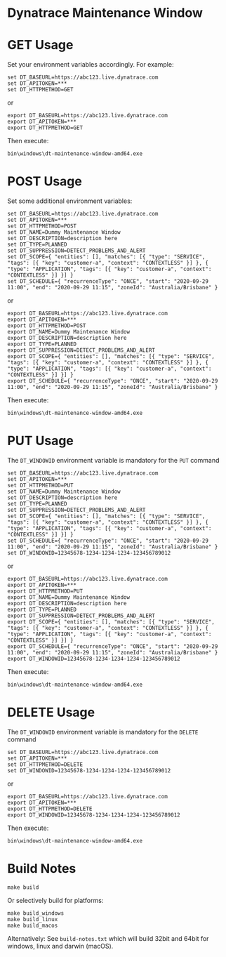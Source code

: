 # Dynatrace Maintenance Window

# GET Usage

Set your environment variables accordingly. For example:
```
set DT_BASEURL=https://abc123.live.dynatrace.com
set DT_APITOKEN=***
set DT_HTTPMETHOD=GET
```
or
```
export DT_BASEURL=https://abc123.live.dynatrace.com
export DT_APITOKEN=***
export DT_HTTPMETHOD=GET
```

Then execute:

```
bin\windows\dt-maintenance-window-amd64.exe
```

# POST Usage
Set some additional environment variables:
```
set DT_BASEURL=https://abc123.live.dynatrace.com
set DT_APITOKEN=***
set DT_HTTPMETHOD=POST
set DT_NAME=Dummy Maintenance Window
set DT_DESCRIPTION=description here
set DT_TYPE=PLANNED
set DT_SUPPRESSION=DETECT_PROBLEMS_AND_ALERT
set DT_SCOPE={ "entities": [], "matches": [{ "type": "SERVICE", "tags": [{ "key": "customer-a", "context": "CONTEXTLESS" }] }, { "type": "APPLICATION", "tags": [{ "key": "customer-a", "context": "CONTEXTLESS" }] }] }
set DT_SCHEDULE={ "recurrenceType": "ONCE", "start": "2020-09-29 11:00", "end": "2020-09-29 11:15", "zoneId": "Australia/Brisbane" }
```
or
```
export DT_BASEURL=https://abc123.live.dynatrace.com
export DT_APITOKEN=***
export DT_HTTPMETHOD=POST
export DT_NAME=Dummy Maintenance Window
export DT_DESCRIPTION=description here
export DT_TYPE=PLANNED
export DT_SUPPRESSION=DETECT_PROBLEMS_AND_ALERT
export DT_SCOPE={ "entities": [], "matches": [{ "type": "SERVICE", "tags": [{ "key": "customer-a", "context": "CONTEXTLESS" }] }, { "type": "APPLICATION", "tags": [{ "key": "customer-a", "context": "CONTEXTLESS" }] }] }
export DT_SCHEDULE={ "recurrenceType": "ONCE", "start": "2020-09-29 11:00", "end": "2020-09-29 11:15", "zoneId": "Australia/Brisbane" }
```

Then execute:
```
bin\windows\dt-maintenance-window-amd64.exe
```

# PUT Usage
The `DT_WINDOWID` environment variable is mandatory for the `PUT` command
```
set DT_BASEURL=https://abc123.live.dynatrace.com
set DT_APITOKEN=***
set DT_HTTPMETHOD=PUT
set DT_NAME=Dummy Maintenance Window
set DT_DESCRIPTION=description here
set DT_TYPE=PLANNED
set DT_SUPPRESSION=DETECT_PROBLEMS_AND_ALERT
set DT_SCOPE={ "entities": [], "matches": [{ "type": "SERVICE", "tags": [{ "key": "customer-a", "context": "CONTEXTLESS" }] }, { "type": "APPLICATION", "tags": [{ "key": "customer-a", "context": "CONTEXTLESS" }] }] }
set DT_SCHEDULE={ "recurrenceType": "ONCE", "start": "2020-09-29 11:00", "end": "2020-09-29 11:15", "zoneId": "Australia/Brisbane" }
set DT_WINDOWID=12345678-1234-1234-1234-123456789012
```
or
```
export DT_BASEURL=https://abc123.live.dynatrace.com
export DT_APITOKEN=***
export DT_HTTPMETHOD=PUT
export DT_NAME=Dummy Maintenance Window
export DT_DESCRIPTION=description here
export DT_TYPE=PLANNED
export DT_SUPPRESSION=DETECT_PROBLEMS_AND_ALERT
export DT_SCOPE={ "entities": [], "matches": [{ "type": "SERVICE", "tags": [{ "key": "customer-a", "context": "CONTEXTLESS" }] }, { "type": "APPLICATION", "tags": [{ "key": "customer-a", "context": "CONTEXTLESS" }] }] }
export DT_SCHEDULE={ "recurrenceType": "ONCE", "start": "2020-09-29 11:00", "end": "2020-09-29 11:15", "zoneId": "Australia/Brisbane" }
export DT_WINDOWID=12345678-1234-1234-1234-123456789012
```

Then execute:
```
bin\windows\dt-maintenance-window-amd64.exe
```

# DELETE Usage
The `DT_WINDOWID` environment variable is mandatory for the `DELETE` command
```
set DT_BASEURL=https://abc123.live.dynatrace.com
set DT_APITOKEN=***
set DT_HTTPMETHOD=DELETE
set DT_WINDOWID=12345678-1234-1234-1234-123456789012
```
or
```
export DT_BASEURL=https://abc123.live.dynatrace.com
export DT_APITOKEN=***
export DT_HTTPMETHOD=DELETE
export DT_WINDOWID=12345678-1234-1234-1234-123456789012
```

Then execute:
```
bin\windows\dt-maintenance-window-amd64.exe
```

# Build Notes

```
make build
```
Or selectively build for platforms:
```
make build_windows
make build_linux
make build_macos
```

Alternatively:
See `build-notes.txt` which will build 32bit and 64bit for windows, linux and darwin (macOS).
